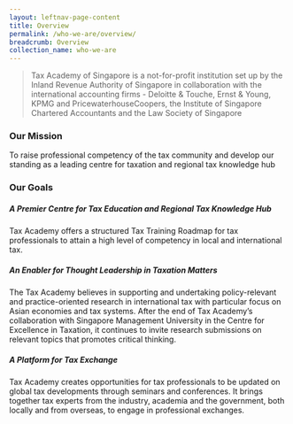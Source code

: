 ```yaml
---
layout: leftnav-page-content
title: Overview
permalink: /who-we-are/overview/
breadcrumb: Overview
collection_name: who-we-are
---
```


> Tax Academy of Singapore is a not-for-profit institution set up by the Inland Revenue Authority of Singapore in collaboration with the international accounting firms - Deloitte & Touche, Ernst & Young, KPMG and PricewaterhouseCoopers, the Institute of Singapore Chartered Accountants and the Law Society of Singapore


### **Our Mission**

To raise professional competency of the tax community and develop our standing as a leading centre for taxation and regional tax knowledge hub

### **Our Goals**

##### **A Premier Centre for Tax Education and Regional Tax Knowledge Hub**

Tax Academy offers a structured Tax Training Roadmap for tax professionals to attain a high level of competency in local and international tax.

##### **An Enabler for Thought Leadership in Taxation Matters**

The Tax Academy believes in supporting and undertaking policy-relevant and practice-oriented research in international tax with particular focus on Asian economies and tax systems. After the end of Tax Academy’s collaboration with Singapore Management University in the Centre for Excellence in Taxation, it continues to invite research submissions on relevant topics that promotes critical thinking.

##### **A Platform for Tax Exchange**

Tax Academy creates opportunities for tax professionals to be updated on global tax developments through seminars and conferences. It brings together tax experts from the industry, academia and the government, both locally and from overseas, to engage in professional exchanges.
